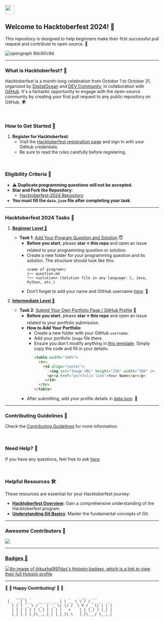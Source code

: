 <a href="https://github.com/Kushal997-das/Hacktoberfest-2024/">
  <img align='center' height="30" src="https://img.shields.io/badge/Hacktoberfest-2024-orange.svg?&style=for-the-badge&logo=KD&logoColor=blue" />
</a> <br>

## Welcome to Hacktoberfest 2024! 🎉

This repository is designed to help beginners make their first successful pull request and contribute to open source. 🌱

![opengraph 9dc60c9d](https://github.com/user-attachments/assets/50bdc4c9-1cd2-45cd-84b5-1ec362f8e903)

---

### What is Hacktoberfest? 🤔

Hacktoberfest is a month-long celebration from October 1 to October 31, organized by [DigitalOcean](https://hacktoberfest.digitalocean.com/) and [DEV Community](https://dev.to/), in collaboration with [GitHub](https://github.com/blog/2433-celebrate-open-source-this-october-with-hacktoberfest). It's a fantastic opportunity to engage with the open-source community by creating your first pull request to any public repository on GitHub. 🌍

<br>

### How to Get Started 🚀

1. **Register for Hacktoberfest**: 
   - Visit the [Hacktoberfest registration page](https://hacktoberfest.digitalocean.com/) and sign in with your GitHub credentials.
   - Be sure to read the rules carefully before registering.

<br>


### Eligibility Criteria 🚫

- **⚠️ Duplicate programming questions will not be accepted.**
- **Star and Fork the Repository**:
  - [Hacktoberfest-2024 Repository](https://github.com/Kushal997-das/Hacktoberfest-2024)
- **You must fill the `data.json` file after completing your task.**



---
### Hacktoberfest 2024 Tasks 🌈

1. **[Beginner Level 📁](https://github.com/Kushal997-das/Hacktoberfest-2024/blob/master/readme.md#task-1-add-your-program-question-and-solution-)**
   - **Task 1**: [Add Your Program Question and Solution](https://github.com/Kushal997-das/Hacktoberfest-2024/tree/master/1.%20Beginner%20level/TASK%20%231) 😇
     - **Before you start**, please **star ⭐ this repo** and open an issue related to your programming question or solution.
     - Create a new folder for your programming question and its solution. The structure should look like this:
       ```
       <name of program>/
       ├── question.md
       └── <solution> (Solution file in any language: C, Java, Python, etc.)
       ```
     - Don't forget to add your name and GitHub username [here](https://github.com/Kushal997-das/Hacktoberfest-2024/blob/master/Beginner%20Level%20%F0%9F%93%81/data.json). 📝

2. **[Intermediate Level 📁](https://github.com/Kushal997-das/Hacktoberfest-2024/blob/master/readme.md#task-1-add-your-program-question-and-solution-)**
   - **Task 2**: [Submit Your Own Portfolio Page / GitHub Profile](https://github.com/Kushal997-das/Hacktoberfest-2024/tree/master/1.%20Beginner%20level/TASK%20%232) 📄
     - **Before you start**, please **star ⭐ this repo** and open an issue related to your portfolio submission.
     - **How to Add Your Portfolio**:
       - Create a new folder with your GitHub `username`.
       - Add your portfolio `Image` file there.
       - Ensure you don't modify anything in [this template](https://github.com/Kushal997-das/Hacktoberfest-2024/tree/master/Intermediate%20Level%20%F0%9F%93%81#readme). Simply copy the code and fill in your details:
         ```html
         <table width="100%">
           <tr>
             <td align="center">
                <img src="Image URL" height="250" width="300" />
               <p><a href="portfolio link">Your Name</a></p>
              </td>
           </tr>
         </table>
         ```
     - After submitting, add your profile details in [data.json](https://github.com/Kushal997-das/Hacktoberfest-2024/blob/master/Intermediate%20Level%20%F0%9F%93%81/data.json). 📅


---


### Contributing Guidelines 🤝

Check the [Contributing Guidelines](https://github.com/Kushal997-das/Hacktoberfest-2024/blob/master/CONTRIBUTING.md) for more information.

<br>


### Need Help? 🤔

If you have any questions, feel free to ask [here](https://github.com/Kushal997-das/Hacktoberfest-2024/discussions/categories/q-a).

<br>


### Helpful Resources 🛠️

These resources are essential for your Hacktoberfest journey:

- **[Hacktoberfest Overview](https://kushaldas.hashnode.dev/hacktoberfest-everything-you-need-to-know)**: Gain a comprehensive understanding of the Hacktoberfest program.
- **[Understanding Git Basics](https://kushaldas.hashnode.dev/essential-git-commands-a-beginners-guide-to-version-control)**: Master the fundamental concepts of Git.

---

### Awesome Contributors 🌟

<a href="https://github.com/Kushal997-das/Hacktoberfest-2024/graphs/contributors">
  <img src="https://contrib.rocks/image?repo=Kushal997-das/Hacktoberfest-2024" />
</a>

---
### [Badges 🌟](https://www.holopin.io/@kushal997das#badges) 
[![An image of @kushal997das's Holopin badges, which is a link to view their full Holopin profile](https://holopin.me/kushal997das)](https://holopin.io/@kushal997das)

---

:tada: :confetti_ball: **Happy Contributing!** :confetti_ball: :tada:

```
     _____ _                 _     __   __          
 |_   _| |__   __ _ _ __ | | __ \ \ / /__  _   _ 
   | | | '_ \ / _` | '_ \| |/ /  \ V / _ \| | | |
   | | | | | | (_| | | | |   <    | | (_) | |_| |
   |_| |_| |_|\__,_|_| |_|_|\_\   |_|\___/ \__,_|
```
